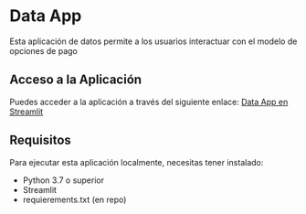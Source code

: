 # Data App

Esta aplicación de datos permite a los usuarios interactuar con el modelo de opciones de pago

## Acceso a la Aplicación

Puedes acceder a la aplicación a través del siguiente enlace: [Data App en Streamlit](https://dzchopcionespago.streamlit.app/)

## Requisitos

Para ejecutar esta aplicación localmente, necesitas tener instalado:

- Python 3.7 o superior
- Streamlit
- requierements.txt (en repo)